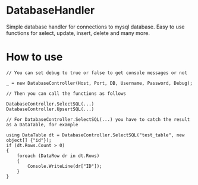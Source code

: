 # DatabaseHandler
Simple database handler for connections to mysql database. Easy to use functions for select, update, insert, delete and many more.

# How to use

```
// You can set debug to true or false to get console messages or not

_ = new DatabaseController(Host, Port, DB, Username, Password, Debug);

```

```
// Then you can call the functions as follows

DatabaseController.SelectSQL(...)
DatabaseController.UpsertSQL(...)
```

```
// For DatabaseController.SelectSQL(...) you have to catch the result as a DataTable, for example

using DataTable dt = DatabaseController.SelectSQL("test_table", new object[] {"id"});
if (dt.Rows.Count > 0)
{
    foreach (DataRow dr in dt.Rows)
    {
        Console.WriteLine(dr["ID"]);
    }
}
```
